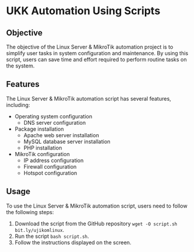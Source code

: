 # UKK Automation Using Scripts

## Objective
The objective of the Linux Server & MikroTik automation project is to simplify user tasks in system configuration and maintenance. By using this script, users can save time and effort required to perform routine tasks on the system.

## Features
The Linux Server & MikroTik automation script has several features, including:
* Operating system configuration
  * DNS server configuration
* Package installation
  * Apache web server installation
  * MySQL database server installation
  * PHP installation
* MikroTik configuration
  * IP address configuration
  * Firewall configuration
  * Hotspot configuration

## Usage
To use the Linux Server & MikroTik automation script, users need to follow the following steps:
1. Download the script from the GitHub repository ```wget -O script.sh bit.ly/ujikomlinux```.
1. Run the script ```bash script.sh```.
1. Follow the instructions displayed on the screen.
